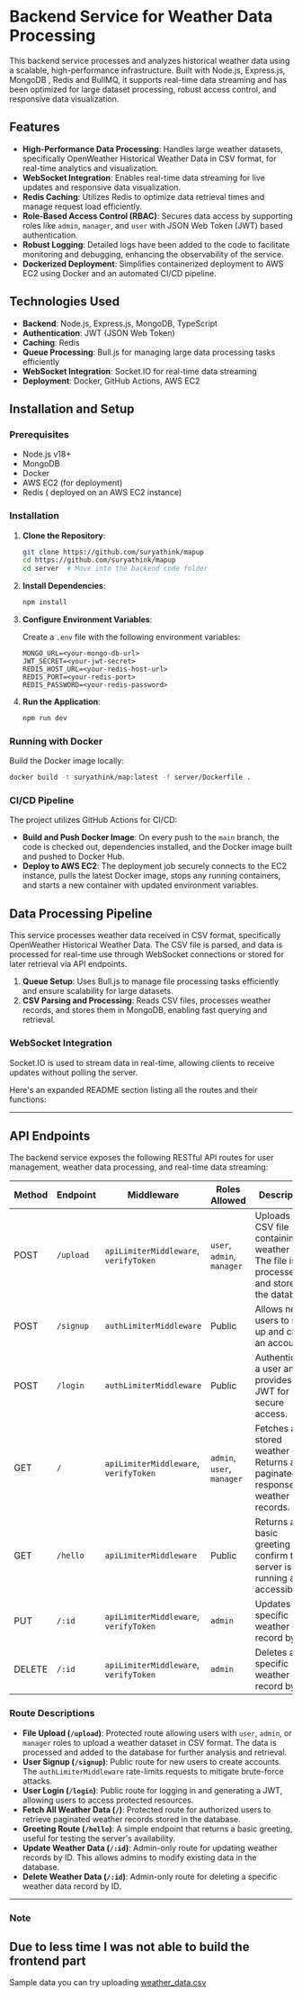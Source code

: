 
# Backend Service for Weather Data Processing

This backend service processes and analyzes historical weather data using a scalable, high-performance infrastructure. Built with Node.js, Express.js, MongoDB , Redis and BullMQ, it supports real-time data streaming and has been optimized for large dataset processing, robust access control, and responsive data visualization. 

## Features

- **High-Performance Data Processing**: Handles large weather datasets, specifically OpenWeather Historical Weather Data in CSV format, for real-time analytics and visualization.
- **WebSocket Integration**: Enables real-time data streaming for live updates and responsive data visualization.
- **Redis Caching**: Utilizes Redis to optimize data retrieval times and manage request load efficiently.
- **Role-Based Access Control (RBAC)**: Secures data access by supporting roles like `admin`, `manager`, and `user` with JSON Web Token (JWT) based authentication.
- **Robust Logging**: Detailed logs have been added to the code to facilitate monitoring and debugging, enhancing the observability of the service.
- **Dockerized Deployment**: Simplifies containerized deployment to AWS EC2 using Docker and an automated CI/CD pipeline.

## Technologies Used

- **Backend**: Node.js, Express.js, MongoDB, TypeScript
- **Authentication**: JWT (JSON Web Token)
- **Caching**: Redis
- **Queue Processing**: Bull.js for managing large data processing tasks efficiently
- **WebSocket Integration**: Socket.IO for real-time data streaming
- **Deployment**: Docker, GitHub Actions, AWS EC2

## Installation and Setup

### Prerequisites

- Node.js v18+
- MongoDB
- Docker
- AWS EC2 (for deployment)
- Redis ( deployed on an AWS EC2 instance)

### Installation

1. **Clone the Repository**:
    ```bash
    git clone https://github.com/suryathink/mapup
    cd https://github.com/suryathink/mapup
    cd server  # Move into the backend code folder
    ```

2. **Install Dependencies**:
    ```bash
    npm install
    ```

3. **Configure Environment Variables**:

   Create a `.env` file with the following environment variables:

    ```plaintext
    MONGO_URL=<your-mongo-db-url>
    JWT_SECRET=<your-jwt-secret>
    REDIS_HOST_URL=<your-redis-host-url>
    REDIS_PORT=<your-redis-port>
    REDIS_PASSWORD=<your-redis-password>
    ```

4. **Run the Application**:
    ```bash
    npm run dev
    ```

### Running with Docker

Build the Docker image locally:

```bash
docker build -t suryathink/map:latest -f server/Dockerfile .
```

### CI/CD Pipeline

The project utilizes GitHub Actions for CI/CD:

- **Build and Push Docker Image**: On every push to the `main` branch, the code is checked out, dependencies installed, and the Docker image built and pushed to Docker Hub.
- **Deploy to AWS EC2**: The deployment job securely connects to the EC2 instance, pulls the latest Docker image, stops any running containers, and starts a new container with updated environment variables.

## Data Processing Pipeline

This service processes weather data received in CSV format, specifically OpenWeather Historical Weather Data. The CSV file is parsed, and data is processed for real-time use through WebSocket connections or stored for later retrieval via API endpoints.

1. **Queue Setup**: Uses Bull.js to manage file processing tasks efficiently and ensure scalability for large datasets.
2. **CSV Parsing and Processing**: Reads CSV files, processes weather records, and stores them in MongoDB, enabling fast querying and retrieval.

### WebSocket Integration

Socket.IO is used to stream data in real-time, allowing clients to receive updates without polling the server.


Here's an expanded README section listing all the routes and their functions:

---

## API Endpoints

The backend service exposes the following RESTful API routes for user management, weather data processing, and real-time data streaming:

| Method | Endpoint         | Middleware                                  | Roles Allowed          | Description                                                                                             |
|--------|-------------------|---------------------------------------------|-------------------------|---------------------------------------------------------------------------------------------------------|
| POST   | `/upload`        | `apiLimiterMiddleware`, `verifyToken`       | `user`, `admin`, `manager` | Uploads a CSV file containing weather data. The file is processed and stored in the database.           |
| POST   | `/signup`        | `authLimiterMiddleware`                     | Public                  | Allows new users to sign up and create an account.                                                      |
| POST   | `/login`         | `authLimiterMiddleware`                     | Public                  | Authenticates a user and provides a JWT for secure access.                                              |
| GET    | `/`              | `apiLimiterMiddleware`, `verifyToken`       | `admin`, `user`, `manager` | Fetches all stored weather data. Returns a paginated response of weather records.                        |
| GET    | `/hello`         | `apiLimiterMiddleware`                      | Public                  | Returns a basic greeting to confirm the server is running and accessible.                               |
| PUT    | `/:id`           | `apiLimiterMiddleware`, `verifyToken`       | `admin`                 | Updates a specific weather data record by ID.                                                            |
| DELETE | `/:id`           | `apiLimiterMiddleware`, `verifyToken`       | `admin`                 | Deletes a specific weather data record by ID.                                                            |

### Route Descriptions

- **File Upload (`/upload`)**: Protected route allowing users with `user`, `admin`, or `manager` roles to upload a weather dataset in CSV format. The data is processed and added to the database for further analysis and retrieval.
- **User Signup (`/signup`)**: Public route for new users to create accounts. The `authLimiterMiddleware` rate-limits requests to mitigate brute-force attacks.
- **User Login (`/login`)**: Public route for logging in and generating a JWT, allowing users to access protected resources.
- **Fetch All Weather Data (`/`)**: Protected route for authorized users to retrieve paginated weather records stored in the database.
- **Greeting Route (`/hello`)**: A simple endpoint that returns a basic greeting, useful for testing the server's availability.
- **Update Weather Data (`/:id`)**: Admin-only route for updating weather records by ID. This allows admins to modify existing data in the database.
- **Delete Weather Data (`/:id`)**: Admin-only route for deleting a specific weather data record by ID.

---
### Note

 Due to less time I was not able to build the frontend part
---

Sample data you can try uploading
[weather_data.csv](https://github.com/user-attachments/files/17591982/weather_data.csv)
